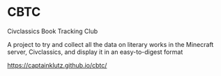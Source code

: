 # CBTC
Civclassics Book Tracking Club

A project to try and collect all the data on literary works in the Minecraft server, Civclassics, and display it in an easy-to-digest format

https://captainklutz.github.io/cbtc/
